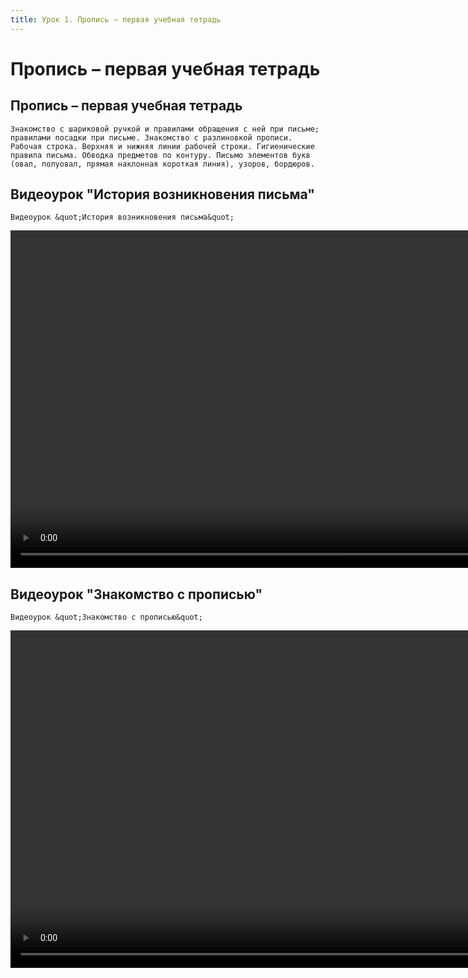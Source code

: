 ```yaml
---
title: Урок 1. Пропись – первая учебная тетрадь 
---
```


# Пропись – первая учебная тетрадь 

## Пропись – первая учебная тетрадь

<p>
	Знакомство с шариковой ручкой и правилами обращения с ней при письме; правилами посадки при письме. Знакомство с разлиновкой прописи. Рабочая строка. Верхняя и нижняя линии рабочей строки. Гигиенические правила письма. Обводка предметов по контуру. Письмо элементов букв (овал, полуовал, прямая наклонная короткая линия), узоров, бордюров.
</p>

## Видеоурок "История возникновения письма"

<p>
	Видеоурок &quot;История возникновения письма&quot;
</p>


<video width="960" height="540" controls>
  <source src="https://vod-progressive.akamaized.net/exp=1667466168~acl=%2Fvimeo-prod-skyfire-std-us%2F01%2F3795%2F12%2F318976569%2F1236561583.mp4~hmac=0b545bbb9a60d18295e7e5796a8e4d224672e9f58369ed6f36e29b4d0ca2aa67/vimeo-prod-skyfire-std-us/01/3795/12/318976569/1236561583.mp4" type="video/mp4">
Your browser does not support the video tag.
</video>


## Видеоурок "Знакомство с прописью"

<p>
	Видеоурок &quot;Знакомство с прописью&quot;
</p>


<video width="960" height="540" controls>
  <source src="https://vod-progressive.akamaized.net/exp=1667466168~acl=%2Fvimeo-prod-skyfire-std-us%2F01%2F3703%2F12%2F318517998%2F1234515345.mp4~hmac=b96734161eae5271e9f9f3a40c6550f02e8bbfe4e78161aadde1127ee38705ca/vimeo-prod-skyfire-std-us/01/3703/12/318517998/1234515345.mp4" type="video/mp4">
Your browser does not support the video tag.
</video>
